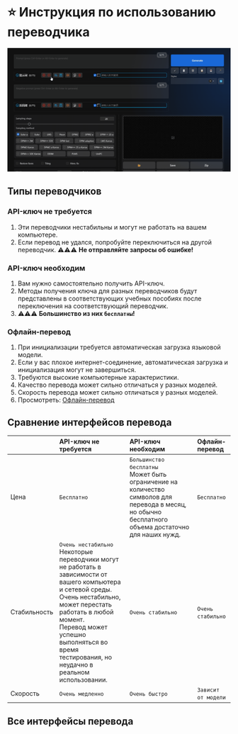 # :star: Инструкция по использованию переводчика

![](../assets/images/demo.translate_setting.gif)

## Типы переводчиков

### API-ключ не требуется
1. Эти переводчики нестабильны и могут не работать на вашем компьютере.
2. Если перевод не удался, попробуйте переключиться на другой переводчик. :warning::warning::warning: **Не отправляйте запросы об ошибке!**

### API-ключ необходим
1. Вам нужно самостоятельно получить API-ключ.
2. Методы получения ключа для разных переводчиков будут представлены в соответствующих учебных пособиях после переключения на соответствующий переводчик.
3. :warning::warning::warning: **Большинство из них `бесплатны`!**

### Офлайн-перевод
1. При инициализации требуется автоматическая загрузка языковой модели.
2. Если у вас плохое интернет-соединение, автоматическая загрузка и инициализация могут не завершиться.
3. Требуются высокие компьютерные характеристики.
4. Качество перевода может сильно отличаться у разных моделей.
5. Скорость перевода может сильно отличаться у разных моделей.
6. Просмотреть: [Офлайн-перевод](/ru/OfflineTranslation.md)

## Сравнение интерфейсов перевода

|  | API-ключ не требуется | API-ключ необходим | Офлайн-перевод |
| :--- | :--- | :--- | :--- |
| Цена | `Бесплатно` | `Большинство бесплатны`<br/>Может быть ограничение на количество символов для перевода в месяц, но обычно бесплатного объема достаточно для наших нужд. | `Бесплатно` |
| Стабильность | `Очень нестабильно`<br/>Некоторые переводчики могут не работать в зависимости от вашего компьютера и сетевой среды.<br/>Очень нестабильно, может перестать работать в любой момент.<br/>Перевод может успешно выполняться во время тестирования, но неудачно в реальном использовании. | `Очень стабильно` | `Очень стабильно` |
| Скорость | `Очень медленно` | `Очень быстро` | `Зависит от модели` |

## Все интерфейсы перевода

<Translators lang="ru"/>